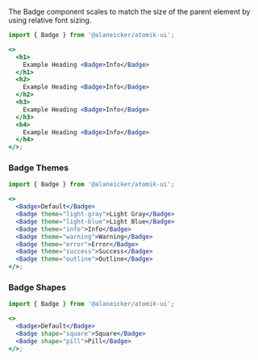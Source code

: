 The Badge component scales to match the size of the parent element by using relative font sizing.

```jsx
import { Badge } from '@alaneicker/atomik-ui';

<>
  <h1>
    Example Heading <Badge>Info</Badge>
  </h1>
  <h2>
    Example Heading <Badge>Info</Badge>
  </h2>
  <h3>
    Example Heading <Badge>Info</Badge>
  </h3>
  <h4>
    Example Heading <Badge>Info</Badge>
  </h4>
</>;
```

### Badge Themes

```jsx
import { Badge } from '@alaneicker/atomik-ui';

<>
  <Badge>Default</Badge>
  <Badge theme="light-gray">Light Gray</Badge>
  <Badge theme="light-blue">Light Blue</Badge>
  <Badge theme="info">Info</Badge>
  <Badge theme="warning">Warning</Badge>
  <Badge theme="error">Error</Badge>
  <Badge theme="success">Success</Badge>
  <Badge theme="outline">Outline</Badge>
</>;
```

### Badge Shapes

```jsx
import { Badge } from '@alaneicker/atomik-ui';

<>
  <Badge>Default</Badge>
  <Badge shape="square">Square</Badge>
  <Badge shape="pill">Pill</Badge>
</>;
```
